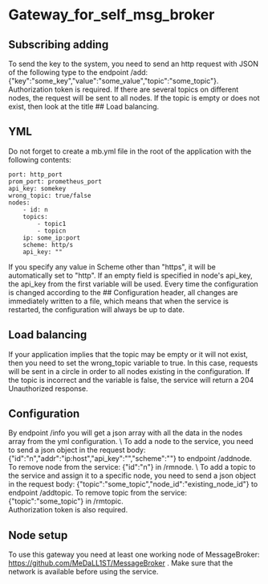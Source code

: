 # Gateway_for_self_msg_broker


## Subscribing adding

To send the key to the system, you need to send an http request with JSON of the following type to the endpoint /add: {"key":"some_key","value":"some_value","topic":"some_topic"}. Authorization token is required. If there are several topics on different nodes, the request will be sent to all nodes. If the topic is empty or does not exist, then look at the title ## Load balancing.

## YML

Do not forget to create a mb.yml file in the root of the application with the following contents:

    port: http_port
    prom_port: prometheus_port
    api_key: somekey
    wrong_topic: true/false
    nodes:
        - id: n
        topics:
            - topic1
            - topicn
        ip: some_ip:port
        scheme: http/s
        api_key: ""

If you specify any value in Scheme other than "https", it will be automatically set to "http". If an empty field is specified in node's api_key, the api_key from the first variable will be used. Every time the configuration is changed according to the ## Configuration header, all changes are immediately written to a file, which means that when the service is restarted, the configuration will always be up to date.

## Load balancing

If your application implies that the topic may be empty or it will not exist, then you need to set the wrong_topic variable to true. In this case, requests will be sent in a circle in order to all nodes existing in the configuration. If the topic is incorrect and the variable is false, the service will return a 204 Unauthorized response.

## Configuration

By endpoint /info you will get a json array with all the data in the nodes array from the yml configuration. \ To add a node to the service, you need to send a json object in the request body: {"id":"n","addr":"ip:host","api_key":"","scheme":""} to endpoint /addnode. To remove node from the service: {"id":"n"} in /rmnode. \ To add a topic to the service and assign it to a specific node, you need to send a json object in the request body: {"topic":"some_topic","node_id":"existing_node_id"} to endpoint /addtopic. To remove topic from the service: {"topic":"some_topic"} in /rmtopic. \
Authorization token is also required.

## Node setup

To use this gateway you need at least one working node of MessageBroker: https://github.com/MeDaLL1ST/MessageBroker . Make sure that the network is available before using the service.
